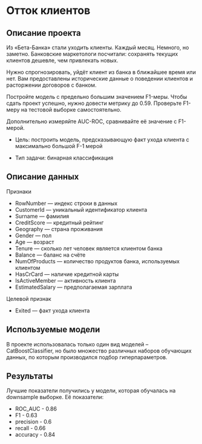 # Отток клиентов
## Описание проекта
Из «Бета-Банка» стали уходить клиенты. Каждый месяц. Немного, но заметно. Банковские маркетологи посчитали: сохранять текущих клиентов дешевле, чем привлекать новых.

Нужно спрогнозировать, уйдёт клиент из банка в ближайшее время или нет. Вам предоставлены исторические данные о поведении клиентов и расторжении договоров с банком. 

Постройте модель с предельно большим значением F1-меры. Чтобы сдать проект успешно, нужно довести метрику до 0.59. Проверьте F1-меру на тестовой выборке самостоятельно.

Дополнительно измеряйте AUC-ROC, сравнивайте её значение с F1-мерой.

- Цель: построить модель, предсказывающую факт ухода клиента с максимально большой F-1 мерой

- Тип задачи: бинарная классификация

## Описание данных
Признаки
- RowNumber — индекс строки в данных
- CustomerId — уникальный идентификатор клиента
- Surname — фамилия
- CreditScore — кредитный рейтинг
- Geography — страна проживания
- Gender — пол
- Age — возраст
- Tenure — сколько лет человек является клиентом банка
- Balance — баланс на счёте
- NumOfProducts — количество продуктов банка, используемых клиентом
- HasCrCard — наличие кредитной карты
- IsActiveMember — активность клиента
- EstimatedSalary — предполагаемая зарплата

Целевой признак
- Exited — факт ухода клиента

## Используемые модели
В проекте использовалась только один вид моделей – CatBoostClassifier, но было множество различных наборов обучающих данных, по которым производился подбор гиперпараметров.
## Результаты
Лучшие показатели получились у модели, которая обучалась на downsample выборке. Её показатели:
- ROC_AUC - 0.86
- F1 - 0.63
- precision - 0.6
- recall - 0.66
- accuracy - 0.84

